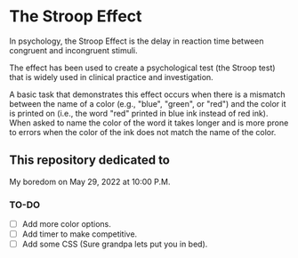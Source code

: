 # The Stroop Effect

In psychology, the Stroop Effect is the delay in reaction time between congruent and incongruent stimuli.

The effect has been used to create a psychological test (the Stroop test) that is widely used in clinical practice and investigation.

A basic task that demonstrates this effect occurs when there is a mismatch between the name of a color (e.g., "blue", "green", or "red") and the color it is printed on (i.e., the word "red" printed in blue ink instead of red ink). When asked to name the color of the word it takes longer and is more prone to errors when the color of the ink does not match the name of the color.

## This repository dedicated to

My boredom on May 29, 2022 at 10:00 P.M.

### TO-DO

- [ ] Add more color options.
- [ ] Add timer to make competitive.
- [ ] Add some CSS (Sure grandpa lets put you in bed).